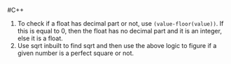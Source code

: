 #C++

1. To check if a float has decimal part or not, use ```(value-floor(value))```. If this is equal to 0, then the float has no decimal part and it is an integer, else it is a float.
2. Use sqrt inbuilt to find sqrt and then use the above logic to figure if a given number is a perfect square or not.

